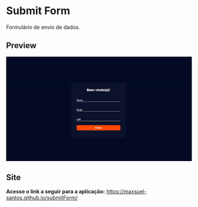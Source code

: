 # Submit Form
Formulário de envio de dados.

## Preview
![Preview](src/video/previewGithub.gif)

## Site
**Acesse o link a seguir para a aplicação:** https://maxsuel-santos.github.io/submitForm/
